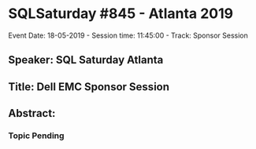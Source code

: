 # SQLSaturday #845 - Atlanta 2019
Event Date: 18-05-2019 - Session time: 11:45:00 - Track: Sponsor Session
## Speaker: SQL Saturday Atlanta
## Title: Dell EMC Sponsor Session
## Abstract:
### Topic Pending
